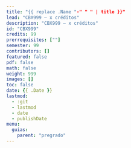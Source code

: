 ```yaml
---
title: "{{ replace .Name "-" " " | title }}"
lead: "CBX999 — x créditos"
description: "CBX999 — x créditos"
id: "CBX999"
credits: 99
prerrequisites: [""]
semester: 99
contributors: []
featured: false
pdf: false
math: false
weight: 999
images: []
toc: false
date: {{ .Date }}
lastmod:
  - :git
  - lastmod
  - date
  - publishDate
menu:
  guias:
    parent: "pregrado"
---
```

